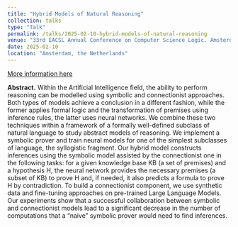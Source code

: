 ```yaml
---
title: "Hybrid Models of Natural Reasoning"
collection: talks
type: "Talk"
permalink: /talks/2025-02-10-hybrid-models-of-natural-reasoning
venue: "33rd EACSL Annual Conference on Computer Science Logic. Amsterdam Science Park."
date: 2025-02-10
location: "Amsterdam, the Netherlands"
---
```


[More information here](https://sites.google.com/view/lealog25)

**Abstract.** Within the Artificial Intelligence field, the ability to perform reasoning can be modelled using symbolic and connectionist approaches. Both types of models achieve a conclusion in a different fashion, while the former applies formal logic and the transformation of premises using inference rules, the latter uses neural networks. We combine these two techniques within a framework of a formally well-defined subclass of natural language to study abstract models of reasoning. We implement a symbolic prover and train neural models for one of the simplest subclasses of language, the syllogistic fragment. Our hybrid model constructs inferences using the symbolic model assisted by the connectionist one in the following tasks: for a given knowledge base KB (a set of premises) and a hypothesis H, the neural network provides the necessary premises (a subset of KB) to prove H and, if needed, it also predicts a formula to prove H by contradiction. To build a connectionist component, we use synthetic data and fine-tuning approaches on pre-trained Large Language Models. Our experiments show that a successful collaboration between symbolic and connectionist models lead to a significant decrease in the number of computations that a “naive” symbolic prover would need to find inferences.
